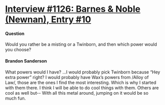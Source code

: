 # [Interview #1126: Barnes & Noble (Newnan), Entry #10](https://www.theoryland.com/intvmain.php?i=1126#10)

#### Question

Would you rather be a misting or a Twinborn, and then which power would you choose?

#### Brandon Sanderson

What powers would I have? ...I would probably pick Twinborn because “Hey extra power” right? I would probably have Wax’s powers from /Alloy of Law/, those are the ones I find the most interesting. Which is why I started with them there. I think I will be able to do cool things with them. Others are cool as well but-- With all this metal around, jumping on it would be so much fun.

